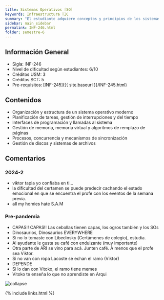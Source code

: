 ```yaml
---
title: Sistemas Operativos‌ [SO]
keywords: Infraestructura TIC
summary: "El estudiante adquiere conceptos y principios de los sistemas operativos, su diseño y construcción. Desarrolla habilidades para programar aplicaciones basándose en los servicios que provee el sistema operativo a nivel de llamadas al sistema.‌"
sidebar: main_sidebar
permalink: INF-246.html
folder: semestre-6
---
```


## Información General

- Sigla: INF-246
- Nivel de dificultad según estudiantes: 6/10
- Créditos USM: 3
- Créditos SCT: 5
- Pre-requisitos: [INF-245]({{ site.baseurl }}/INF-245.html)

## Contenidos

- Organización y estructura de un sistema operativo moderno
- Planificación de tareas, gestión de interrupciones y del tiempo
- Interfaces de programación y llamadas al sistema
- Gestión de memoria, memoria virtual y algoritmos de remplazo de páginas
- Procesos, concurrencia y mecanismos de sincronización
- Gestión de discos y sistemas de archivos

## Comentarios

### 2024-2

- viktor tapia yo confiaba en ti...
- la dificultad del certamen se puede predecir cachando el estado emocional en que se encuentra el profe con los eventos de la semana previa.
- all my homies hate S.A.M

### Pre-pandemia

- CAPAS!! CAPAS!! Las cebollas tienen capas, los ogros también y los SOs
- Dinosaurios, Dinosaurios EVERYWHERE
- Si no lo tomaste con Libedinsky (Certámenes de colegio), estudia.
- Al ayudante le gusta su café con endulzante (muy importante)
- Otra parte de ARI se vino para acá. Junten café. A menos que el profe sea Viktor.
- Si no van con ropa Lacoste se echan el ramo (Viktor)
- DEPENDE
- Si lo dan con Vitoko, el ramo tiene memes
- Vitoko te enseña lo que no aprendiste en Arqui  ‌

<div class="text-center mb-3">
    <img src="images/semestre-6/so1.png" alt="collapse" height="auto">
</div>

{% include links.html %}
